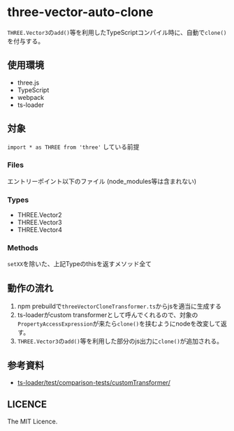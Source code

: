 # three-vector-auto-clone

`THREE.Vector3`の`add()`等を利用したTypeScriptコンパイル時に、自動で`clone()`を付与する。

## 使用環境
- three.js
- TypeScript
- webpack
- ts-loader

## 対象
`import * as THREE from 'three'` している前提

### Files
エントリーポイント以下のファイル (node_modules等は含まれない)

### Types
- THREE.Vector2
- THREE.Vector3
- THREE.Vector4

### Methods
`setXX`を除いた、上記Typeのthisを返すメソッド全て

## 動作の流れ
1. npm prebuildで`threeVectorCloneTransformer.ts`からjsを適当に生成する
2. ts-loaderがcustom transformerとして呼んでくれるので、対象の`PropertyAccessExpression`が来たら`clone()`を挟むようにnodeを改変して返す。
3. `THREE.Vector3`の`add()`等を利用した部分のjs出力に`clone()`が追加される。

## 参考資料
- [ts-loader/test/comparison-tests/customTransformer/](https://github.com/TypeStrong/ts-loader/tree/master/test/comparison-tests/customTransformer)

## LICENCE
The MIT Licence.

